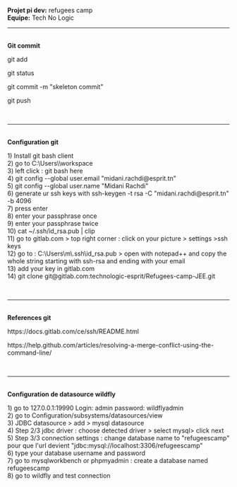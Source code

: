 <strong> Projet pi dev:</strong>  refugees camp <br>
<strong> Equipe:</strong> Tech No Logic <br>
<hr><br>
<strong> Git commit  </strong><br>
<p>git add <file_name></p>
<p>git status</p>
<p>git commit -m "skeleton commit"</p>
<p>git push</p><br>
<hr><br>
<strong> Configuration git </strong><br>
<p>
1) Install git bash client <br> 
2) go to C:\Users\<your_username>\workspace <br>
3) left click : git bash here <br>
4) git config --global user.email "midani.rachdi@esprit.tn" <br>
5) git config --global user.name "Midani Rachdi" <br>
6) generate ur ssh keys with 
ssh-keygen -t rsa -C "midani.rachdi@esprit.tn" -b 4096<br>
7) press enter<br>
8) enter your passphrase once<br>
9) enter your passphrase twice<br>
10) cat ~/.ssh/id_rsa.pub | clip<br>
11) go to gitlab.com > top right corner : click on your picture 
> settings >ssh keys<br>
12) go to : C:\Users\m\.ssh\id_rsa.pub > open with notepad++ 
and copy the whole string starting with ssh-rsa
and ending with your email<br>
13) add your key in gitlab.com  <br>
14) git clone git@gitlab.com:technologic-esprit/Refugees-camp-JEE.git <br>
</p><br>
<hr><br>
<strong> References git </strong><br>
<p>https://docs.gitlab.com/ce/ssh/README.html</p>
<p>https://help.github.com/articles/resolving-a-merge-conflict-using-the-command-line/</p><br>
<hr><br>
<strong> Configuration de datasource wildfly </strong><br>
<p>1) go to 127.0.0.1:19990  Login:  admin  password: wildflyadmin<br>
2) go to Configuration/subsystems/datasources/view<br>
3) JDBC datasource > add > mysql datasource<br>
4) Step 2/3 jdbc driver : choose detected driver > select mysql> click next <br>
5) Step 3/3 connection settings : change database name to "refugeescamp"  pour que l'url devient 
"jdbc:mysql://localhost:3306/refugeescamp"<br>
6) type your database username and password <br>
7) go to mysqlworkbench or phpmyadmin : create a database named refugeescamp <br>
8) go to wildfly and test connection </p> 

<!-- hafsa test  -->

